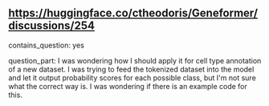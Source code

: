 ## https://huggingface.co/ctheodoris/Geneformer/discussions/254

contains_question: yes

question_part: I was wondering how I should apply it for cell type annotation of a new dataset. I was trying to feed the tokenized dataset into the model and let it output probability scores for each possible class, but I'm not sure what the correct way is. I was wondering if there is an example code for this.